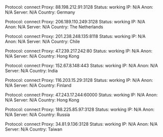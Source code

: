 Protocol: connect
Proxy: 88.198.212.91:3128
Status: working
IP: N/A
Anon: N/A
Server: N/A
Country: Germany

Protocol: connect
Proxy: 206.189.110.249:3128
Status: working
IP: N/A
Anon: N/A
Server: N/A
Country: The Netherlands

Protocol: connect
Proxy: 201.238.248.135:8118
Status: working
IP: N/A
Anon: N/A
Server: N/A
Country: Chile

Protocol: connect
Proxy: 47.239.217.242:80
Status: working
IP: N/A
Anon: N/A
Server: N/A
Country: Hong Kong

Protocol: connect
Proxy: 152.67.8.148:443
Status: working
IP: N/A
Anon: N/A
Server: N/A
Country: India

Protocol: connect
Proxy: 116.203.15.29:3128
Status: working
IP: N/A
Anon: N/A
Server: N/A
Country: Finland

Protocol: connect
Proxy: 47.243.17.244:60000
Status: working
IP: N/A
Anon: N/A
Server: N/A
Country: Hong Kong

Protocol: connect
Proxy: 188.225.85.97:3128
Status: working
IP: N/A
Anon: N/A
Server: N/A
Country: Russia

Protocol: connect
Proxy: 34.81.9.136:3128
Status: working
IP: N/A
Anon: N/A
Server: N/A
Country: Taiwan

